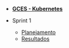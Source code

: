 - [<b>GCES - Kubernetes</b>](/)

- Sprint 1
    - [Planejamento](/sprints/sprint1/planejamento.md) 
    - [Resultados](/sprints/sprint1/resultados.md)
